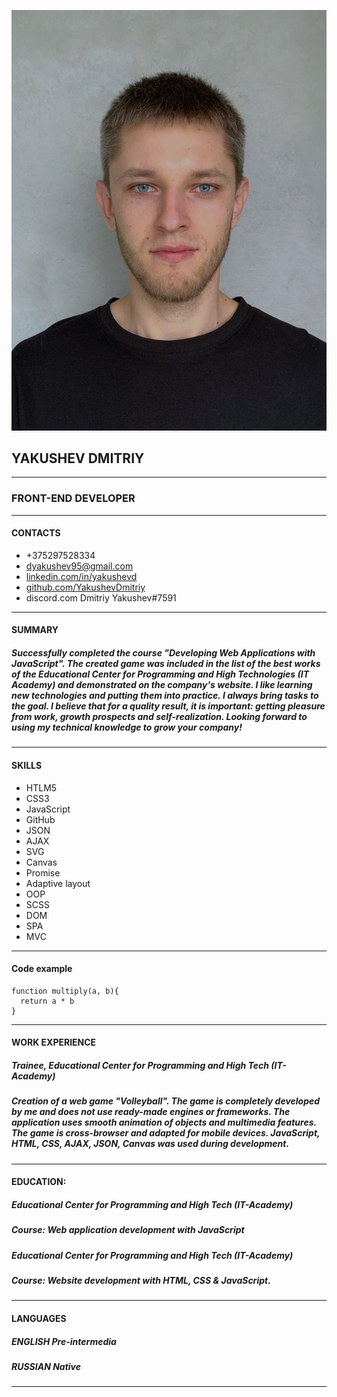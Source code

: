 ![Photo](photo.jpg "Photo")
## YAKUSHEV DMITRIY
-----
### FRONT-END DEVELOPER 
-----
#### CONTACTS
* +375297528334     
* dyakushev95@gmail.com 
* [linkedin.com/in/yakushevd](linkedin.com/in/yakushevd)
* [github.com/YakushevDmitriy]()
* discord.com Dmitriy Yakushev#7591
-----
#### SUMMARY
##### Successfully completed the course **"Developing Web Applications with JavaScript"**. The created game was included in the list of the best works of the Educational Center for Programming and High Technologies (IT Academy) and demonstrated on the company's website. I like learning new technologies and putting them into practice. I always bring tasks to the goal. I believe that for a quality result, it is important: getting pleasure from work, growth prospects and self-realization. Looking forward to using my technical knowledge to grow your company!
-----
#### SKILLS
+ HTLM5
+ CSS3
+ JavaScript
+ GitHub
+ JSON
+ AJAX
+ SVG
+ Canvas
+ Promise
+ Adaptive layout
+ OOP
+ SCSS
+ DOM
+ SPA
+ MVC
-----
#### Code example
```
function multiply(a, b){
  return a * b
}
```
-----
#### WORK EXPERIENCE
##### *Trainee*, Educational Center for Programming and High Tech (IT-Academy) 
##### ***Creation of a web game "Volleyball".*** The game is completely developed by me and does not use ready-made engines or frameworks. The application uses smooth animation of objects and multimedia features. The game is cross-browser and adapted for mobile devices. JavaScript, HTML, CSS, AJAX, JSON, Canvas was used during development.
-----
#### EDUCATION:
##### Educational Center for Programming and High Tech (IT-Academy)
##### *Course*: **Web application development with JavaScript**


##### Educational Center for Programming and High Tech (IT-Academy)
##### *Course*: **Website development with HTML, CSS & JavaScript.**
-----
#### LANGUAGES
##### ENGLISH Pre-intermedia
##### RUSSIAN Native
----- 

